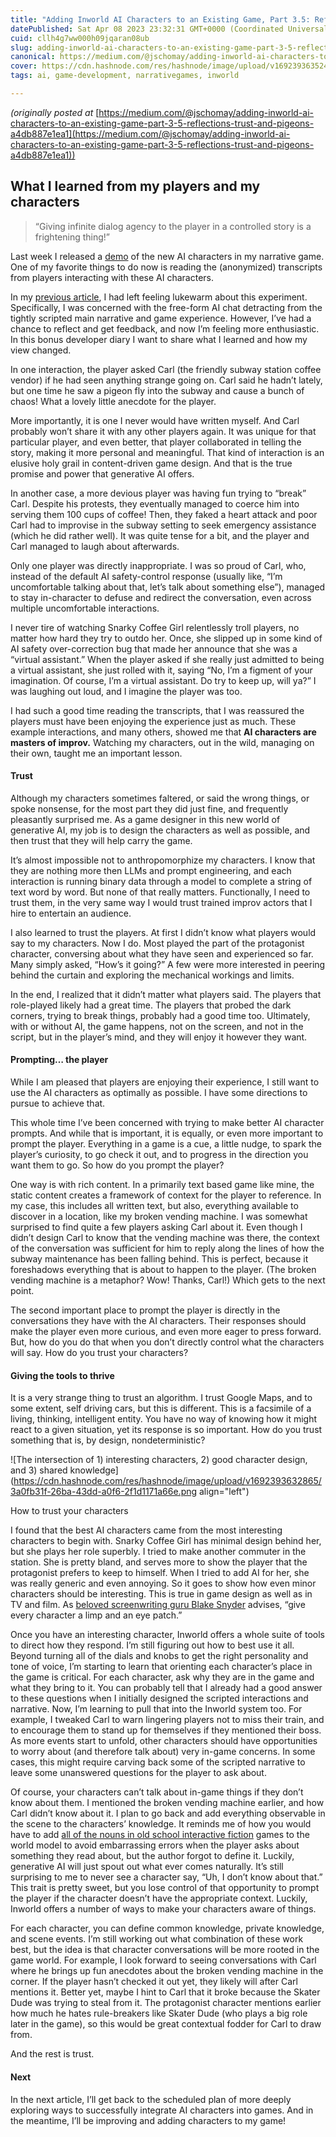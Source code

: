 ```yaml
---
title: "Adding Inworld AI Characters to an Existing Game, Part 3.5: Reflections, Trust, and Pigeons"
datePublished: Sat Apr 08 2023 23:32:31 GMT+0000 (Coordinated Universal Time)
cuid: cllh4g7ww000h09jqaran08ub
slug: adding-inworld-ai-characters-to-an-existing-game-part-3-5-reflections-trust-and-pigeons-a4db887e1ea1
canonical: https://medium.com/@jschomay/adding-inworld-ai-characters-to-an-existing-game-part-3-5-reflections-trust-and-pigeons-a4db887e1ea1
cover: https://cdn.hashnode.com/res/hashnode/image/upload/v1692393635249/92494b04-c10d-4b2a-9abd-9bce73757ab1.png
tags: ai, game-development, narrativegames, inworld

---
```


*(originally posted at* [https://medium.com/@jschomay/adding-inworld-ai-characters-to-an-existing-game-part-3-5-reflections-trust-and-pigeons-a4db887e1ea1](https://medium.com/@jschomay/adding-inworld-ai-characters-to-an-existing-game-part-3-5-reflections-trust-and-pigeons-a4db887e1ea1))

## What I learned from my players and my characters

> “Giving infinite dialog agency to the player in a controlled story is a frightening thing!”

Last week I released a [demo](https://deadline-ai-server.fly.dev/) of the new AI characters in my narrative game. One of my favorite things to do now is reading the (anonymized) transcripts from players interacting with these AI characters.

In my [previous article](https://jschomay.hashnode.dev/adding-inworld-ai-characters-to-an-existing-game-part-3-integration-and-analysis-826172445e10), I had left feeling lukewarm about this experiment. Specifically, I was concerned with the free-form AI chat detracting from the tightly scripted main narrative and game experience. However, I’ve had a chance to reflect and get feedback, and now I’m feeling more enthusiastic. In this bonus developer diary I want to share what I learned and how my view changed.

In one interaction, the player asked Carl (the friendly subway station coffee vendor) if he had seen anything strange going on. Carl said he hadn’t lately, but one time he saw a pigeon fly into the subway and cause a bunch of chaos! What a lovely little anecdote for the player.

More importantly, it is one I never would have written myself. And Carl probably won’t share it with any other players again. It was unique for that particular player, and even better, that player collaborated in telling the story, making it more personal and meaningful. That kind of interaction is an elusive holy grail in content-driven game design. And that is the true promise and power that generative AI offers.

In another case, a more devious player was having fun trying to “break” Carl. Despite his protests, they eventually managed to coerce him into serving them 100 cups of coffee! Then, they faked a heart attack and poor Carl had to improvise in the subway setting to seek emergency assistance (which he did rather well). It was quite tense for a bit, and the player and Carl managed to laugh about afterwards.

Only one player was directly inappropriate. I was so proud of Carl, who, instead of the default AI safety-control response (usually like, “I’m uncomfortable talking about that, let’s talk about something else”), managed to stay in-character to defuse and redirect the conversation, even across multiple uncomfortable interactions.

I never tire of watching Snarky Coffee Girl relentlessly troll players, no matter how hard they try to outdo her. Once, she slipped up in some kind of AI safety over-correction bug that made her announce that she was a “virtual assistant.” When the player asked if she really just admitted to being a virtual assistant, she just rolled with it, saying “No, I’m a figment of your imagination. Of course, I’m a virtual assistant. Do try to keep up, will ya?” I was laughing out loud, and I imagine the player was too.

I had such a good time reading the transcripts, that I was reassured the players must have been enjoying the experience just as much. These example interactions, and many others, showed me that **AI characters are masters of improv.** Watching my characters, out in the wild, managing on their own, taught me an important lesson.

#### Trust

Although my characters sometimes faltered, or said the wrong things, or spoke nonsense, for the most part they did just fine, and frequently pleasantly surprised me. As a game designer in this new world of generative AI, my job is to design the characters as well as possible, and then trust that they will help carry the game.

It’s almost impossible not to anthropomorphize my characters. I know that they are nothing more then LLMs and prompt engineering, and each interaction is running binary data through a model to complete a string of text word by word. But none of that really matters. Functionally, I need to trust them, in the very same way I would trust trained improv actors that I hire to entertain an audience.

I also learned to trust the players. At first I didn’t know what players would say to my characters. Now I do. Most played the part of the protagonist character, conversing about what they have seen and experienced so far. Many simply asked, “How’s it going?” A few were more interested in peering behind the curtain and exploring the mechanical workings and limits.

In the end, I realized that it didn’t matter what players said. The players that role-played likely had a great time. The players that probed the dark corners, trying to break things, probably had a good time too. Ultimately, with or without AI, the game happens, not on the screen, and not in the script, but in the player’s mind, and they will enjoy it however they want.

#### Prompting… the player

While I am pleased that players are enjoying their experience, I still want to use the AI characters as optimally as possible. I have some directions to pursue to achieve that.

This whole time I’ve been concerned with trying to make better AI character prompts. And while that is important, it is equally, or even more important to prompt the player. Everything in a game is a cue, a little nudge, to spark the player’s curiosity, to go check it out, and to progress in the direction you want them to go. So how do you prompt the player?

One way is with rich content. In a primarily text based game like mine, the static content creates a framework of context for the player to reference. In my case, this includes all written text, but also, everything available to discover in a location, like my broken vending machine. I was somewhat surprised to find quite a few players asking Carl about it. Even though I didn’t design Carl to know that the vending machine was there, the context of the conversation was sufficient for him to reply along the lines of how the subway maintenance has been falling behind. This is perfect, because it foreshadows everything that is about to happen to the player. (The broken vending machine is a metaphor? Wow! Thanks, Carl!) Which gets to the next point.

The second important place to prompt the player is directly in the conversations they have with the AI characters. Their responses should make the player even more curious, and even more eager to press forward. But, how do you do that when you don’t directly control what the characters will say. How do you trust your characters?

#### Giving the tools to thrive

It is a very strange thing to trust an algorithm. I trust Google Maps, and to some extent, self driving cars, but this is different. This is a facsimile of a living, thinking, intelligent entity. You have no way of knowing how it might react to a given situation, yet its response is so important. How do you trust something that is, by design, nondeterministic?

![The intersection of 1) interesting characters, 2) good character design, and 3) shared knowledge](https://cdn.hashnode.com/res/hashnode/image/upload/v1692393632865/3a0fb31f-26ba-43dd-a0f6-2f1d1171a66e.png align="left")

How to trust your characters

I found that the best AI characters came from the most interesting characters to begin with. Snarky Coffee Girl has minimal design behind her, but she plays her role superbly. I tried to make another commuter in the station. She is pretty bland, and serves more to show the player that the protagonist prefers to keep to himself. When I tried to add AI for her, she was really generic and even annoying. So it goes to show how even minor characters should be interesting. This is true in game design as well as in TV and film. As [beloved screenwriting guru Blake Snyder](https://savethecat.com/products/books/save-the-cat-the-last-book-on-screenwriting-youll-ever-need) advises, “give every character a limp and an eye patch.”

Once you have an interesting character, Inworld offers a whole suite of tools to direct how they respond. I’m still figuring out how to best use it all. Beyond turning all of the dials and knobs to get the right personality and tone of voice, I’m starting to learn that orienting each character’s place in the game is critical. For each character, ask why they are in the game and what they bring to it. You can probably tell that I already had a good answer to these questions when I initially designed the scripted interactions and narrative. Now, I’m learning to pull that into the Inworld system too. For example, I tweaked Carl to warn lingering players not to miss their train, and to encourage them to stand up for themselves if they mentioned their boss. As more events start to unfold, other characters should have opportunities to worry about (and therefore talk about) very in-game concerns. In some cases, this might require carving back some of the scripted narrative to leave some unanswered questions for the player to ask about.

Of course, your characters can’t talk about in-game things if they don’t know about them. I mentioned the broken vending machine earlier, and how Carl didn’t know about it. I plan to go back and add everything observable in the scene to the characters’ knowledge. It reminds me of how you would have to add [all of the nouns in old school interactive fiction](https://intfiction.org/t/craft-parser-if-and-nouns/57451/2) games to the world model to avoid embarrassing errors when the player asks about something they read about, but the author forgot to define it. Luckily, generative AI will just spout out what ever comes naturally. It’s still surprising to me to never see a character say, “Uh, I don’t know about that.” This trait is pretty sweet, but you lose control of that opportunity to prompt the player if the character doesn’t have the appropriate context. Luckily, Inworld offers a number of ways to make your characters aware of things.

For each character, you can define common knowledge, private knowledge, and scene events. I’m still working out what combination of these work best, but the idea is that character conversations will be more rooted in the game world. For example, I look forward to seeing conversations with Carl where he brings up fun anecdotes about the broken vending machine in the corner. If the player hasn’t checked it out yet, they likely will after Carl mentions it. Better yet, maybe I hint to Carl that it broke because the Skater Dude was trying to steal from it. The protagonist character mentions earlier how much he hates rule-breakers like Skater Dude (who plays a big role later in the game), so this would be great contextual fodder for Carl to draw from.

And the rest is trust.

#### Next

In the next article, I’ll get back to the scheduled plan of more deeply exploring ways to successfully integrate AI characters into games. And in the meantime, I’ll be improving and adding characters to my game!